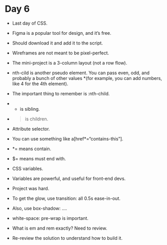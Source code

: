 # Day 6
- Last day of CSS.
- Figma is a popular tool for design, and it’s free.
- Should download it and add it to the script.
- Wireframes are not meant to be pixel-perfect.
- The mini-project is a 3-column layout (not a row flow).
- nth-cild is another pseudo element. You can pass even, odd, and probably a bunch of other values *(for example, you can add numbers, like 4 for the 4th element).
- The important thing to remember is :nth-child.
- + is sibling.
- > is children.
- Attribute selector.
- You can use something like a[href*=“contains-this”].
- *= means contain.
- $= means must end with.

- CSS variables.
- Variables are powerful, and useful for front-end devs.

- Project was hard.
- To get the glow, use transition: all 0.5s ease-in-out.
- Also, use box-shadow: ….
- white-space: pre-wrap is important.
- What is em and rem exactly? Need to review.
- Re-review the solution to understand how to build it.